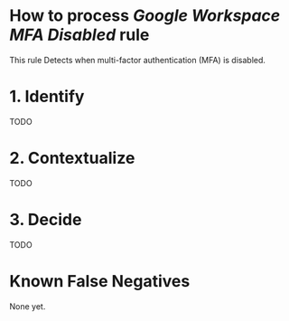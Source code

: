 # How to process *Google Workspace MFA Disabled* rule
This rule Detects when multi-factor authentication (MFA) is disabled.

# 1. Identify
TODO

# 2. Contextualize
TODO

# 3. Decide
TODO

# Known False Negatives
None yet.
